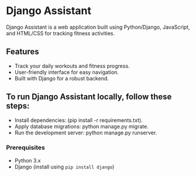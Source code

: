 # Django Assistant

Django Assistant is a web application built using Python/Django, JavaScript, and HTML/CSS for tracking fitness activities.

## Features

- Track your daily workouts and fitness progress.
- User-friendly interface for easy navigation.
- Built with Django for a robust backend.

## To run Django Assistant locally, follow these steps:
- Install dependencies: (pip install -r requirements.txt).
- Apply database migrations: python manage.py migrate.
- Run the development server: python manage.py runserver.

### Prerequisites

- Python 3.x
- Django (install using `pip install django`)

